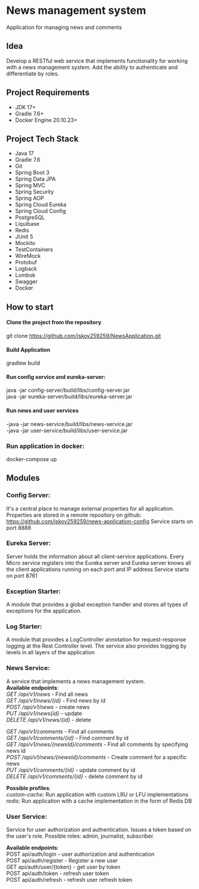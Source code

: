 # News management system
Application for managing news and comments

## Idea
Develop a RESTful web service that implements functionality for working with a news management system.
Add the ability to authenticate and differentiate by roles.

## Project Requirements
* JDK 17+
* Gradle 7.6+
* Docker Engine 20.10.23+

## Project Tech Stack
* Java 17
* Gradle 7.6
* Git
* Spring Boot 3
* Spring Data JPA
* Spring MVC
* Spring Security
* Spring AOP
* Spring Cloud Eureka
* Spring Cloud Config
* PostgreSQL
* Liquibase
* Redis
* JUnit 5
* Mockito
* TestContainers
* WireMock
* Protobuf
* Logback
* Lombok
* Swagger
* Docker

## How to start
#### Clone the project from the repository
git clone https://github.com/jskov259259/NewsApplication.git
#### Build Application
gradlew build

#### Run config service and eureka-server:
java -jar config-server/build/libs/config-server.jar  
java -jar eureka-server/build/libs/eureka-server.jar

#### Run news and user services
-java -jar news-service/build/libs/news-service.jar  
-java -jar user-service/build/libs/user-service.jar

### Run application in docker:
docker-compose up

## Modules
### Config Server:
It's a central place to manage external properties for all application.
Properties are stored in a remote repository on github:
https://github.com/jskov259259/news-application-config
Service starts on port 8888

### Eureka Server:
Server holds the information about all client-service applications.
Every Micro service registers into the Eureka server and Eureka server knows all the client applications running on each port and IP address
Service starts on port 8761

### Exception Starter:
A module that provides a global exception handler and stores all types of exceptions for the application.

### Log Starter:
A module that provides a LogController annotation for request-response logging at the Rest Controller level.
The service also provides logging by levels in all layers of the application

### News Service:
A service that implements a news management system.  
**Available endpoints**:  
*GET /api/v1/news* - Find all news  
*GET /api/v1/news/{id}* - Find news by id  
*POST /api/v1/news* - create news  
*PUT /api/v1/news{id}* - update  
*DELETE /api/v1/news/{id}* - delete  

*GET /api/v1/comments* - Find all comments  
*GET /api/v1/comments/{id}* - Find comment by id  
*GET /api/v1/news/{newsId}/comments* - Find all comments by specifying news id  
*POST /api/v1/news/{newsId}/comments* - Create comment for a specific news  
*PUT /api/v1/comments/{id}* - update comment by id  
*DELETE /api/v1/comments/{id}* - delete comment by id  

**Possible profiles**:  
*custom-cache*: Run application with custom LRU or LFU implementations  
*redis*: Run application with a cache implementation in the form of Redis DB

### User Service:
Service for user authorization and authentication. Issues a token based on the user's role.
Possible roles: admin, journalist, subscriber.

**Available endpoints**:  
POST api/auth/login - user authorization and authentication  
POST api/auth/register - Register a new user  
GET api/auth/user/{token} - get user by token  
POST api/auth/token - refresh user token  
POST api/auth/refresh - refresh user refresh token  

